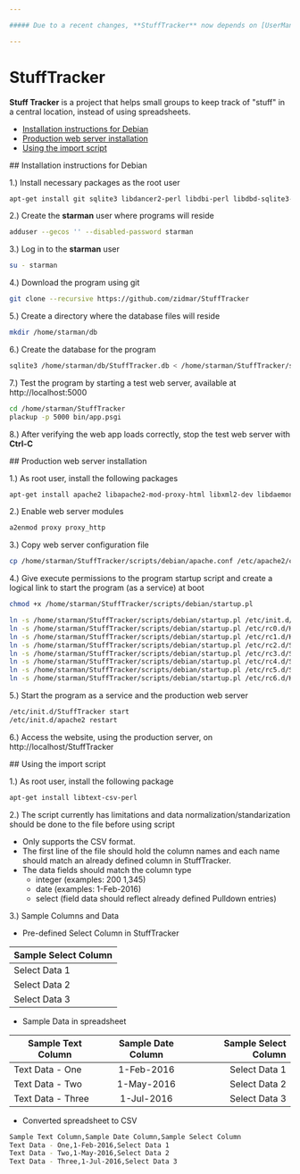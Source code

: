 ```yaml
---

##### Due to a recent changes, **StuffTracker** now depends on [UserManager](https://github.com/zidmar/UserManager). Please install and configure [UserManager](https://github.com/zidmar/UserManager) before using **StuffTracker**.

---
```


# StuffTracker

**Stuff Tracker** is a project that helps small groups to keep track of "stuff" in a central location, instead of using spreadsheets.

* [Installation instructions for Debian](#installation)
* [Production web server installation](#production)
* [Using the import script](#import)

<a name="installation"/>
## Installation instructions for Debian

1.) Install necessary packages as the root user

```sh
apt-get install git sqlite3 libdancer2-perl libdbi-perl libdbd-sqlite3-perl libjson-xs-perl 
```

2.) Create the **starman** user where programs will reside

```sh
adduser --gecos '' --disabled-password starman
```

3.) Log in to the **starman** user

```sh
su - starman
```

4.) Download the program using git

```sh
git clone --recursive https://github.com/zidmar/StuffTracker
```

5.) Create a directory where the database files will reside

```sh
mkdir /home/starman/db
```

6.) Create the database for the program

```sh
sqlite3 /home/starman/db/StuffTracker.db < /home/starman/StuffTracker/sql/stuff_tracker-sqlite.sql
```

7.) Test the program by starting a test web server, available at http://localhost:5000

```sh
cd /home/starman/StuffTracker
plackup -p 5000 bin/app.psgi
```

8.) After verifying the web app loads correctly, stop the test web server with **Ctrl-C**

<a name="production"/>
## Production web server installation

1.) As root user, install the following packages

```sh
apt-get install apache2 libapache2-mod-proxy-html libxml2-dev libdaemon-control-perl starman
```

2.) Enable web server modules

```sh
a2enmod proxy proxy_http
```

3.) Copy web server configuration file

```sh
cp /home/starman/StuffTracker/scripts/debian/apache.conf /etc/apache2/conf-enabled/StuffTracker.conf
```

4.) Give execute permissions to the program startup script and create a logical link to start the program (as a service) at boot

```sh
chmod +x /home/starman/StuffTracker/scripts/debian/startup.pl

ln -s /home/starman/StuffTracker/scripts/debian/startup.pl /etc/init.d/StuffTracker
ln -s /home/starman/StuffTracker/scripts/debian/startup.pl /etc/rc0.d/K20StuffTracker
ln -s /home/starman/StuffTracker/scripts/debian/startup.pl /etc/rc1.d/K20StuffTracker
ln -s /home/starman/StuffTracker/scripts/debian/startup.pl /etc/rc2.d/S20StuffTracker
ln -s /home/starman/StuffTracker/scripts/debian/startup.pl /etc/rc3.d/S20StuffTracker
ln -s /home/starman/StuffTracker/scripts/debian/startup.pl /etc/rc4.d/S20StuffTracker
ln -s /home/starman/StuffTracker/scripts/debian/startup.pl /etc/rc5.d/S20StuffTracker
ln -s /home/starman/StuffTracker/scripts/debian/startup.pl /etc/rc6.d/K20StuffTracker

```

5.) Start the program as a service and the production web server

```sh
/etc/init.d/StuffTracker start
/etc/init.d/apache2 restart
```

6.) Access the website, using the production server, on http://localhost/StuffTracker

<a name="import"/>
## Using the import script

1.) As root user, install the following package

```sh
apt-get install libtext-csv-perl
```

2.) The script currently has limitations and data normalization/standarization should be done to the file before using script

* Only supports the CSV format.
* The first line of the file should hold the column names and each name should match an already defined column in StuffTracker.
* The data fields should match the column type
  * integer (examples: 200 1,345)
  * date (examples: 1-Feb-2016)
  * select (field data should reflect already defined Pulldown entries)

3.) Sample Columns and Data

* Pre-defined Select Column in StuffTracker

| Sample Select Column |
| -------------------- |
| Select Data 1        |
| Select Data 2        |
| Select Data 3        |

* Sample Data in spreadsheet

| Sample Text Column | Sample Date Column | Sample Select Column |
| ------------------ |:------------------:| --------------------:|
| Text Data - One    | 1-Feb-2016         | Select Data 1        |
| Text Data - Two    | 1-May-2016         | Select Data 2        |
| Text Data - Three  | 1-Jul-2016         | Select Data 3        |

* Converted spreadsheet to CSV

```sh
Sample Text Column,Sample Date Column,Sample Select Column
Text Data - One,1-Feb-2016,Select Data 1
Text Data - Two,1-May-2016,Select Data 2
Text Data - Three,1-Jul-2016,Select Data 3
```

